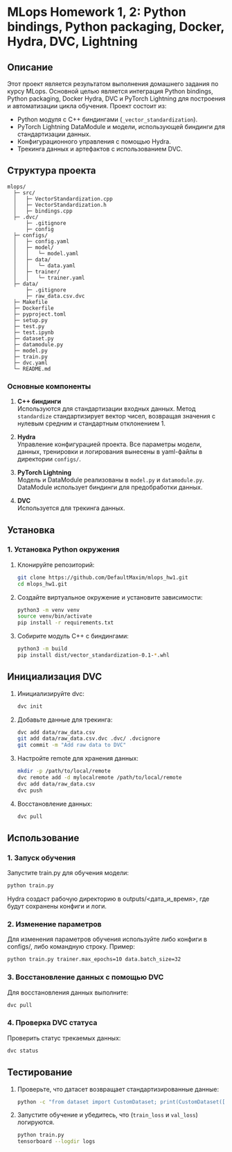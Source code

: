# MLops Homework 1, 2: Python bindings, Python packaging, Docker, Hydra, DVC, Lightning

## Описание

Этот проект является результатом выполнения домашнего задания по курсу MLops. Основной целью является интеграция Python bindings, Python packaging, Docker Hydra, DVC и PyTorch Lightning для построения и автоматизации цикла обучения. Проект состоит из:
- Python модуля с C++ биндингами (`_vector_standardization`).
- PyTorch Lightning DataModule и модели, использующей биндинги для стандартизации данных.
- Конфигурационного управления с помощью Hydra.
- Трекинга данных и артефактов с использованием DVC.

## Структура проекта
```
mlops/
  ├─ src/
  │   ├─ VectorStandardization.cpp
  │   ├─ VectorStandardization.h
  │   ├─ bindings.cpp
  ├─ .dvc/
      ├─ .gitignore
      ├─ config
  ├─ configs/
  │   ├─ config.yaml
  │   ├─ model/
  │   │   └─ model.yaml
  │   ├─ data/
  │   │   └─ data.yaml
  │   ├─ trainer/
  │   │   └─ trainer.yaml
  ├─ data/
      ├─ .gitignore
      ├─ raw_data.csv.dvc
  ├─ Makefile
  ├─ Dockerfile
  ├─ pyproject.toml
  ├─ setup.py
  ├─ test.py
  ├─ test.ipynb
  ├─ dataset.py
  ├─ datamodule.py
  ├─ model.py
  ├─ train.py
  ├─ dvc.yaml
  └─ README.md
```

### Основные компоненты

1. **C++ биндинги**  
   Используются для стандартизации входных данных. Метод `standardize` стандартизирует вектор чисел, возвращая значения с нулевым средним и стандартным отклонением 1.

2. **Hydra**  
   Управление конфигурацией проекта. Все параметры модели, данных, тренировки и логирования вынесены в yaml-файлы в директории `configs/`.

3. **PyTorch Lightning**  
   Модель и DataModule реализованы в `model.py` и `datamodule.py`. DataModule использует биндинги для предобработки данных.

4. **DVC**  
   Используется для трекинга данных.

## Установка

### 1. Установка Python окружения

1. Клонируйте репозиторий:
     ```bash
     git clone https://github.com/DefaultMaxim/mlops_hw1.git
     cd mlops_hw1.git
     ```
2. Создайте виртуальное окружение и установите зависимости:
      ```bash
      python3 -m venv venv
      source venv/bin/activate
      pip install -r requirements.txt
      ```
3. Собирите модуль С++ с биндингами:
     ```bash
     python3 -m build
     pip install dist/vector_standardization-0.1-*.whl
     ```
   
## Инициализация DVC
1. Инициализируйте dvc:
     ```bash
     dvc init
     ```
2. Добавьте данные для трекинга:
    ```bash
    dvc add data/raw_data.csv
    git add data/raw_data.csv.dvc .dvc/ .dvcignore
    git commit -m "Add raw data to DVC"
    ```
3. Настройте remote для хранения данных:
    ```bash
    mkdir -p /path/to/local/remote
    dvc remote add -d mylocalremote /path/to/local/remote
    dvc add data/raw_data.csv
    dvc push
    ```
4. Восстановление данных:
    ```bash
    dvc pull
    ```
   
## Использование

### 1. Запуск обучения

Запустите train.py для обучения модели:
  ```bash
  python train.py
  ```
Hydra создаст рабочую директорию в outputs/<дата_и_время>, где будут сохранены конфиги и логи.

### 2. Изменение параметров
Для изменения параметров обучения используйте либо конфиги в configs/, либо командную строку. Пример:
  ```bash
  python train.py trainer.max_epochs=10 data.batch_size=32
  ```

### 3. Восстановление данных с помощью DVC
Для восстановления данных выполните:
  ```bash
  dvc pull
  ```

### 4. Проверка DVC статуса
Проверить статус трекаемых данных:
  ```bash
  dvc status
  ```

## Тестирование
1. Проверьте, что датасет возвращает стандартизированные данные:
   ```bash
   python -c "from dataset import CustomDataset; print(CustomDataset([[11.0,4.0, -34.0]]).__getitem__(0))"
    ```
2. Запустите обучение и убедитесь, что (```train_loss``` и ```val_loss```) логируются.
   ```bash
   python train.py
   tensorboard --logdir logs
   ```
